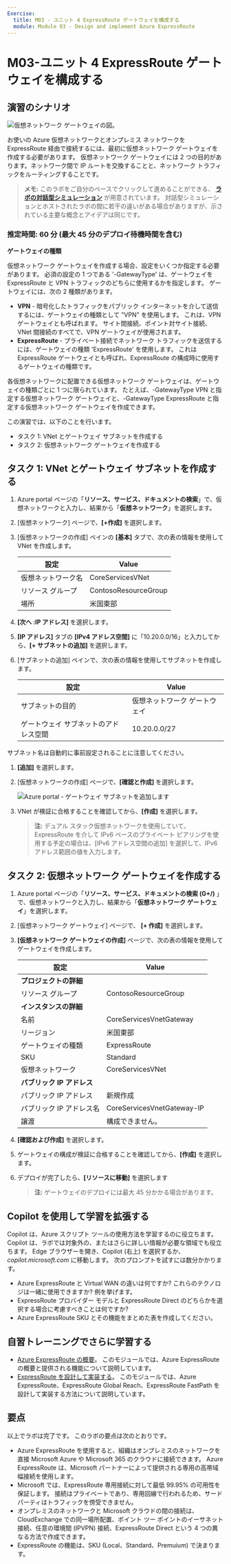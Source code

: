 ```yaml
---
Exercise:
  title: M03 - ユニット 4 ExpressRoute ゲートウェイを構成する
  module: Module 03 - Design and implement Azure ExpressRoute
---
```

# M03-ユニット 4 ExpressRoute ゲートウェイを構成する

## 演習のシナリオ

![仮想ネットワーク ゲートウェイの図。](../media/4-exercise-configure-expressroute-gateway.png)

お使いの Azure 仮想ネットワークとオンプレミス ネットワークを ExpressRoute 経由で接続するには、最初に仮想ネットワーク ゲートウェイを作成する必要があります。 仮想ネットワーク ゲートウェイには 2 つの目的があります。ネットワーク間で IP ルートを交換することと、ネットワーク トラフィックをルーティングすることです。

   >**メモ:** このラボをご自分のペースでクリックして進めることができる、 **[ラボの対話型シミュレーション](https://mslabs.cloudguides.com/guides/AZ-700%20Lab%20Simulation%20-%20Configure%20an%20ExpressRoute%20gateway)** が用意されています。 対話型シミュレーションとホストされたラボの間に若干の違いがある場合がありますが、示されている主要な概念とアイデアは同じです。

### 推定時間: 60 分 (最大 45 分のデプロイ待機時間を含む)

**ゲートウェイの種類**

仮想ネットワーク ゲートウェイを作成する場合、設定をいくつか指定する必要があります。 必須の設定の 1 つである '-GatewayType' は、ゲートウェイを ExpressRoute と VPN トラフィックのどちらに使用するかを指定します。 ゲートウェイには、次の 2 種類があります。

- **VPN** - 暗号化したトラフィックをパブリック インターネットを介して送信するには、ゲートウェイの種類として "VPN" を使用します。 これは、VPN ゲートウェイとも呼ばれます。 サイト間接続、ポイント対サイト接続、VNet 間接続のすべてで、VPN ゲートウェイが使用されます。
- **ExpressRoute** - プライベート接続でネットワーク トラフィックを送信するには、ゲートウェイの種類 'ExpressRoute' を使用します。 これは ExpressRoute ゲートウェイとも呼ばれ、ExpressRoute の構成時に使用するゲートウェイの種類です。

各仮想ネットワークに配置できる仮想ネットワーク ゲートウェイは、ゲートウェイの種類ごとに 1 つに限られています。 たとえば、-GatewayType VPN と指定する仮想ネットワーク ゲートウェイと、-GatewayType ExpressRoute と指定する仮想ネットワーク ゲートウェイを作成できます。

この演習では、以下のことを行います。

- タスク 1: VNet とゲートウェイ サブネットを作成する
- タスク 2: 仮想ネットワーク ゲートウェイを作成する

## タスク 1: VNet とゲートウェイ サブネットを作成する

1. Azure portal ページの「**リソース、サービス、ドキュメントの検索**」で、仮想ネットワークと入力し、結果から「**仮想ネットワーク**」を選択します。

1. [仮想ネットワーク] ページで、**[+作成]** を選択します。

1. [仮想ネットワークの作成] ペインの **[基本]** タブで、次の表の情報を使用して VNet を作成します。

   | **設定**          | **Value**                        |
   | -------------------- | -------------------------------- |
   | 仮想ネットワーク名 | CoreServicesVNet                 |
   | リソース グループ       | ContosoResourceGroup             |
   | 場所             | 米国東部                          |

1. **[次へ :IP アドレス]** を選択します。

1. **[IP アドレス]** タブの **[IPv4 アドレス空間]** に「10.20.0.0/16」と入力してから、**[+ サブネットの追加]** を選択します。

1. [サブネットの追加] ペインで、次の表の情報を使用してサブネットを作成します。

   | **設定**                  | **Value**               |
   | ---------------------------- | ----------------------- |
   | サブネットの目的               | 仮想ネットワーク ゲートウェイ |
   | ゲートウェイ サブネットのアドレス空間 | 10.20.0.0/27            |

サブネット名は自動的に事前設定されることに注意してください。

1. **[追加]** を選択します。

1. [仮想ネットワークの作成] ページで、**[確認と作成]** を選択します。

   ![Azure portal - ゲートウェイ サブネットを追加します](../media/add-gateway-subnet.png)

1. VNet が検証に合格することを確認してから、**[作成]** を選択します。

   >**注:** デュアル スタック仮想ネットワークを使用していて、ExpressRoute を介して IPv6 ベースのプライベート ピアリングを使用する予定の場合は、[IPv6 アドレス空間の追加] を選択して、IPv6 アドレス範囲の値を入力します。

## タスク 2: 仮想ネットワーク ゲートウェイを作成する

1. Azure portal ページの「**リソース、サービス、ドキュメントの検索 (G+/)** 」で、仮想ネットワークと入力し、結果から「**仮想ネットワーク ゲートウェイ**」を選択します。

1. [仮想ネットワーク ゲートウェイ] ページで、 **[+ 作成]** を選択します。

1. **[仮想ネットワーク ゲートウェイの作成]** ページで、次の表の情報を使用してゲートウェイを作成します。

   | **設定**               | **Value**                  |
   | ------------------------- | -------------------------- |
   | **プロジェクトの詳細**       |                            |
   | リソース グループ            | ContosoResourceGroup       |
   | **インスタンスの詳細**      |                            |
   | 名前                      | CoreServicesVnetGateway    |
   | リージョン                    | 米国東部                    |
   | ゲートウェイの種類              | ExpressRoute               |
   | SKU                       | Standard                   |
   | 仮想ネットワーク           | CoreServicesVNet           |
   | **パブリック IP アドレス**     |                            |
   | パブリック IP アドレス         | 新規作成                 |
   | パブリック IP アドレス名    | CoreServicesVnetGateway-IP |
   | 譲渡                | 構成できません。           |

1. **[確認および作成]** を選択します。

1. ゲートウェイの構成が検証に合格することを確認してから、**[作成]** を選択します。

1. デプロイが完了したら、**[リソースに移動]** を選択します

   >**注:** ゲートウェイのデプロイには最大 45 分かかる場合があります。


## Copilot を使用して学習を拡張する

Copilot は、Azure スクリプト ツールの使用方法を学習するのに役立ちます。 Copilot は、ラボでは対象外の、またはさらに詳しい情報が必要な領域でも役立ちます。 Edge ブラウザーを開き、Copilot (右上) を選択するか、*copilot.microsoft.com* に移動します。 次のプロンプトを試すには数分かかります。
+ Azure ExpressRoute と Virtual WAN の違いは何ですか? これらのテクノロジは一緒に使用できますか? 例を挙げます。
+ ExpressRoute プロバイダー モデルと ExpressRoute Direct のどちらかを選択する場合に考慮すべきことは何ですか?
+ Azure ExpressRoute SKU とその機能をまとめた表を作成してください。

## 自習トレーニングでさらに学習する

+ [Azure ExpressRoute の概要](https://learn.microsoft.com/training/modules/intro-to-azure-expressroute/)。 このモジュールでは、Azure ExpressRoute の概要と提供される機能について説明しています。
+ [ExpressRoute を設計して実装する](https://learn.microsoft.com/training/modules/design-implement-azure-expressroute/)。 このモジュールでは、Azure ExpressRoute、ExpressRoute Global Reach、ExpressRoute FastPath を設計して実装する方法について説明しています。

## 要点

以上でラボは完了です。 このラボの要点は次のとおりです。 
+ Azure ExpressRoute を使用すると、組織はオンプレミスのネットワークを直接 Microsoft Azure や Microsoft 365 のクラウドに接続できます。 Azure ExpressRoute は、Microsoft パートナーによって提供される専用の高帯域幅接続を使用します。
+ Microsoft では、ExpressRoute 専用接続に対して最低 99.95% の可用性を保証します。 接続はプライベートであり、専用回線で行われるため、サード パーティはトラフィックを傍受できません。
+ オンプレミスのネットワークと Microsoft クラウドの間の接続は、CloudExchange での同一場所配置、ポイント ツー ポイントのイーサネット接続、任意の環境間 (IPVPN) 接続、ExpressRoute Direct という 4 つの異なる方法で作成できます。
+ ExpressRoute の機能は、SKU (Local、Standard、Premuium) で決まります。 
